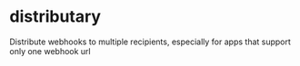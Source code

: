distributary
============

Distribute webhooks to multiple recipients, especially for apps that support only one webhook url